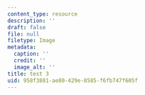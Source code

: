 ```yaml
---
content_type: resource
description: ''
draft: false
file: null
filetype: Image
metadata:
  caption: ''
  credit: ''
  image_alt: ''
title: test 3
uid: 958f3881-ae80-429e-8585-f6fb747f605f
---
```

